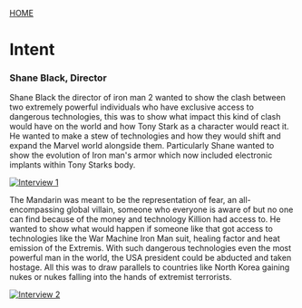 [HOME](https://trekshcool.github.io/Ironman3/index)
# Intent

### Shane Black, Director
Shane Black the director of iron man 2 wanted to show the clash between two extremely powerful individuals who have exclusive access to dangerous technologies, this was to show what impact this kind of clash would have on the world and how Tony Stark as a character would react it. He wanted to make a stew of technologies and how they would shift and expand the Marvel world alongside them. Particularly Shane wanted to show the evolution of Iron man's armor which now included electronic implants within Tony Starks body. 

[![Interview 1](http://img.youtube.com/vi/S_6VUe6qeZc/0.jpg)](http://www.youtube.com/watch?v=S_6VUe6qeZc "Interview 1")

The Mandarin was meant to be the representation of fear, an all-encompassing global villain, someone who everyone is aware of but no one can find because of the money and technology Killion had access to. He wanted to show what would happen if someone like that got access to technologies like the War Machine Iron Man suit, healing factor and heat emission of the Extremis. With such dangerous technologies even the most powerful man in the world, the USA president could be abducted and taken hostage. All this was to draw parallels to countries like North Korea gaining nukes or nukes falling into the hands of extremist terrorists. 

[![Interview 2](http://img.youtube.com/vi/upesCOIunFQ/0.jpg)](http://www.youtube.com/watch?v=upesCOIunFQ "Interview 2")
